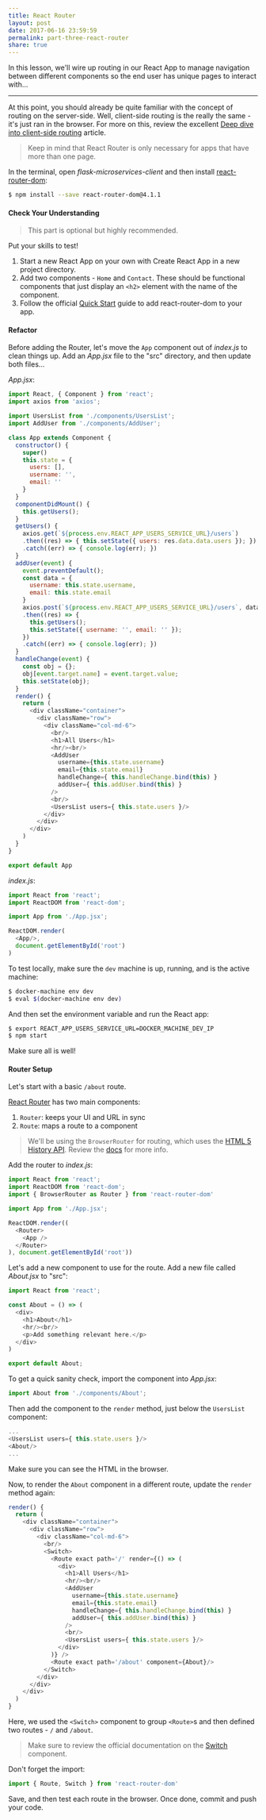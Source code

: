 ```yaml
---
title: React Router
layout: post
date: 2017-06-16 23:59:59
permalink: part-three-react-router
share: true
---
```


In this lesson, we'll wire up routing in our React App to manage navigation between different components so the end user has unique pages to interact with...

---

At this point, you should already be quite familiar with the concept of routing on the server-side. Well, client-side routing is the really the same - it's just ran in the browser. For more on this, review the excellent [Deep dive into client-side routing](http://krasimirtsonev.com/blog/article/deep-dive-into-client-side-routing-navigo-pushstate-hash) article.

> Keep in mind that React Router is only necessary for apps that have more than one page.

In the terminal, open *flask-microservices-client* and then install [react-router-dom](https://github.com/ReactTraining/react-router/tree/master/packages/react-router-dom):

```sh
$ npm install --save react-router-dom@4.1.1
```

#### Check Your Understanding

> This part is optional but highly recommended.

Put your skills to test!

1. Start a new React App on your own with Create React App in a new project directory.
1. Add two components - `Home` and `Contact`. These should be functional components that just display an `<h2>` element with the name of the component.
1. Follow the official [Quick Start](https://reacttraining.com/react-router/web/guides/quick-start) guide to add react-router-dom to your app.

#### Refactor

Before adding the Router, let's move the `App` component out of *index.js* to clean things up. Add an *App.jsx* file to the "src" directory, and then update both files...

*App.jsx*:

```javascript
import React, { Component } from 'react';
import axios from 'axios';

import UsersList from './components/UsersList';
import AddUser from './components/AddUser';

class App extends Component {
  constructor() {
    super()
    this.state = {
      users: [],
      username: '',
      email: ''
    }
  }
  componentDidMount() {
    this.getUsers();
  }
  getUsers() {
    axios.get(`${process.env.REACT_APP_USERS_SERVICE_URL}/users`)
    .then((res) => { this.setState({ users: res.data.data.users }); })
    .catch((err) => { console.log(err); })
  }
  addUser(event) {
    event.preventDefault();
    const data = {
      username: this.state.username,
      email: this.state.email
    }
    axios.post(`${process.env.REACT_APP_USERS_SERVICE_URL}/users`, data)
    .then((res) => {
      this.getUsers();
      this.setState({ username: '', email: '' });
    })
    .catch((err) => { console.log(err); })
  }
  handleChange(event) {
    const obj = {};
    obj[event.target.name] = event.target.value;
    this.setState(obj);
  }
  render() {
    return (
      <div className="container">
        <div className="row">
          <div className="col-md-6">
            <br/>
            <h1>All Users</h1>
            <hr/><br/>
            <AddUser
              username={this.state.username}
              email={this.state.email}
              handleChange={ this.handleChange.bind(this) }
              addUser={ this.addUser.bind(this) }
            />
            <br/>
            <UsersList users={ this.state.users }/>
          </div>
        </div>
      </div>
    )
  }
}

export default App
```

*index.js*:

```javascript
import React from 'react';
import ReactDOM from 'react-dom';

import App from './App.jsx';

ReactDOM.render(
  <App/>,
  document.getElementById('root')
)
```

To test locally, make sure the `dev` machine is up, running, and is the active machine:

```sh
$ docker-machine env dev
$ eval $(docker-machine env dev)
```

And then set the environment variable and run the React app:

```sh
$ export REACT_APP_USERS_SERVICE_URL=DOCKER_MACHINE_DEV_IP
$ npm start
```

Make sure all is well!

#### Router Setup

Let's start with a basic `/about` route.

[React Router](https://github.com/ReactTraining/react-router) has two main components:

1. `Router`: keeps your UI and URL in sync
1. `Route`: maps a route to a component

> We'll be using the `BrowserRouter` for routing, which uses the [HTML 5 History API](https://developer.mozilla.org/en-US/docs/Web/API/History_API). Review the [docs](https://reacttraining.com/react-router/web/api/BrowserRouter) for more info.

Add the router to *index.js*:

```javascript
import React from 'react';
import ReactDOM from 'react-dom';
import { BrowserRouter as Router } from 'react-router-dom'

import App from './App.jsx';

ReactDOM.render((
  <Router>
    <App />
  </Router>
), document.getElementById('root'))
```

Let's add a new component to use for the route. Add a new file called *About.jsx* to "src":

```javascript
import React from 'react';

const About = () => (
  <div>
    <h1>About</h1>
    <hr/><br/>
    <p>Add something relevant here.</p>
  </div>
)

export default About;
```

To get a quick sanity check, import the component into *App.jsx*:

```javascript
import About from './components/About';
```

Then add the component to the `render` method, just below the `UsersList` component:

```javascript
...
<UsersList users={ this.state.users }/>
<About/>
...
```

Make sure you can see the HTML in the browser.

Now, to render the `About` component in a different route, update the `render` method again:

```javascript
render() {
  return (
    <div className="container">
      <div className="row">
        <div className="col-md-6">
          <br/>
          <Switch>
            <Route exact path='/' render={() => (
              <div>
                <h1>All Users</h1>
                <hr/><br/>
                <AddUser
                  username={this.state.username}
                  email={this.state.email}
                  handleChange={ this.handleChange.bind(this) }
                  addUser={ this.addUser.bind(this) }
                />
                <br/>
                <UsersList users={ this.state.users }/>
              </div>
            )} />
            <Route exact path='/about' component={About}/>
          </Switch>
        </div>
      </div>
    </div>
  )
}
```

Here, we used the `<Switch>` component to group `<Route>`s and then defined two routes - `/` and `/about`.

> Make sure to review the official documentation on the [Switch](https://reacttraining.com/react-router/web/api/Switch) component.


Don't forget the import:

```javascript
import { Route, Switch } from 'react-router-dom'
```

Save, and then test each route in the browser. Once done, commit and push your code.
